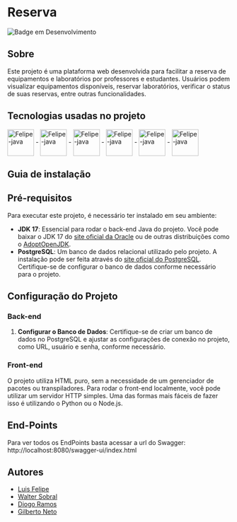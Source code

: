 # Reserva
![Badge em Desenvolvimento](http://img.shields.io/static/v1?label=STATUS&message=EM%20DESENVOLVIMENTO&color=dark&style=for-the-badge)

## Sobre

Este projeto é uma plataforma web desenvolvida para facilitar a reserva de equipamentos e laboratórios por professores e estudantes. Usuários podem visualizar equipamentos disponíveis, reservar laboratórios, verificar o status de suas reservas, entre outras funcionalidades.

## Tecnologias usadas no projeto

<img align="center" alt="Felipe-java" height="60" width="60" src="https://cdn.jsdelivr.net/gh/devicons/devicon/icons/java/java-original-wordmark.svg"> -
<img align="center" alt="Felipe-java" height="60" width="60" src="https://cdn.jsdelivr.net/gh/devicons/devicon/icons/spring/spring-original-wordmark.svg"> -
<img align="center" alt="Felipe-java" height="60" width="60" src="https://cdn.jsdelivr.net/gh/devicons/devicon/icons/postgresql/postgresql-original-wordmark.svg" /> -
<img align="center" alt="Felipe-java" height="60" width="60" src="https://cdn.jsdelivr.net/gh/devicons/devicon/icons/html5/html5-plain-wordmark.svg" /> -
<img align="center" alt="Felipe-java" height="60" width="60" src="https://cdn.jsdelivr.net/gh/devicons/devicon/icons/css3/css3-plain-wordmark.svg" /> -
<img align="center" alt="Felipe-java" height="60" width="60" src="https://cdn.jsdelivr.net/gh/devicons/devicon@latest/icons/bootstrap/bootstrap-original-wordmark.svg"/>

## Guia de instalação

## Pré-requisitos

Para executar este projeto, é necessário ter instalado em seu ambiente:

- **JDK 17**: Essencial para rodar o back-end Java do projeto. Você pode baixar o JDK 17 do [site oficial da Oracle](https://www.oracle.com/java/technologies/javase/jdk17-archive-downloads.html) ou de outras distribuições como o [AdoptOpenJDK](https://adoptopenjdk.net/).
- **PostgreSQL**: Um banco de dados relacional utilizado pelo projeto. A instalação pode ser feita através do [site oficial do PostgreSQL](https://www.postgresql.org/download/). Certifique-se de configurar o banco de dados conforme necessário para o projeto.

## Configuração do Projeto

### Back-end

1. **Configurar o Banco de Dados**: Certifique-se de criar um banco de dados no PostgreSQL e ajustar as configurações de conexão no projeto, como URL, usuário e senha, conforme necessário.

### Front-end

O projeto utiliza HTML puro, sem a necessidade de um gerenciador de pacotes ou transpiladores. Para rodar o front-end localmente, você pode utilizar um servidor HTTP simples. Uma das formas mais fáceis de fazer isso é utilizando o Python ou o Node.js. 

## End-Points
Para ver todos os EndPoints basta acessar a url do Swagger: http://localhost:8080/swagger-ui/index.html


## Autores

- [Luis Felipe](https://www.github.com/luisfelipe03)
- [Walter Sobral](https://github.com/WalterSobralF)
- [Diogo Ramos](https://github.com/DiogoRCSantana)
- [Gilberto Neto](https://github.com/gilbertoneto04)
